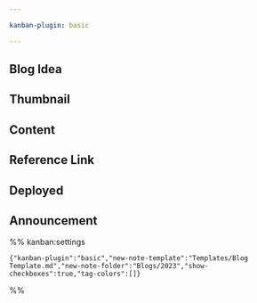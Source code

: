 ```yaml
---

kanban-plugin: basic

---
```


## Blog Idea



## Thumbnail



## Content



## Reference Link



## Deployed



## Announcement





%% kanban:settings
```
{"kanban-plugin":"basic","new-note-template":"Templates/Blog Template.md","new-note-folder":"Blogs/2023","show-checkboxes":true,"tag-colors":[]}
```
%%